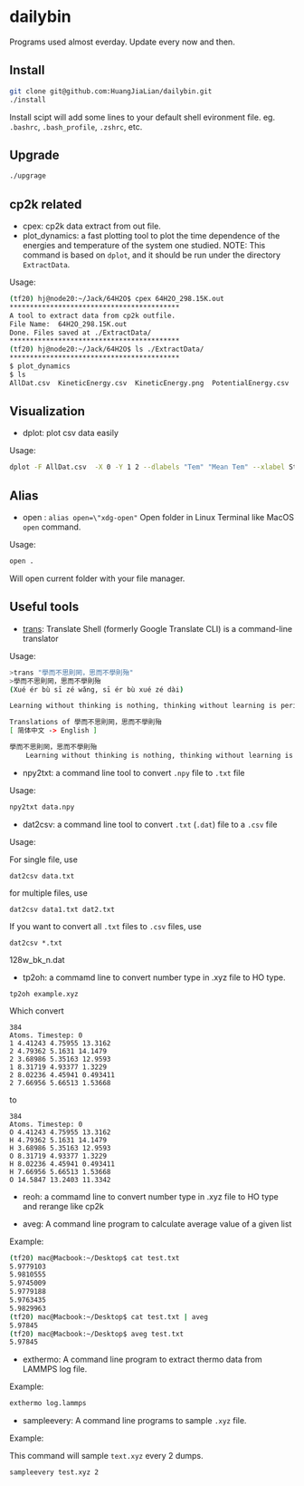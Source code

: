 # dailybin
Programs used almost everday. Update every now and then.

## Install
```bash
git clone git@github.com:HuangJiaLian/dailybin.git
./install
```
Install scipt will add some lines to your default shell evironment file. 
eg. `.bashrc`, `.bash_profile`, `.zshrc`, etc. 

## Upgrade
```bash
./upgrage
```

## cp2k related
- cpex: cp2k data extract from out file.
- plot_dynamics: a fast plotting tool to plot the time dependence of the energies and temperature of the system one studied. NOTE: This command is based on `dplot`, and it should be run under the directory `ExtractData`.

Usage:
```bash
(tf20) hj@node20:~/Jack/64H2O$ cpex 64H2O_298.15K.out
******************************************
A tool to extract data from cp2k outfile.
File Name:  64H2O_298.15K.out
Done. Files saved at ./ExtractData/
******************************************
(tf20) hj@node20:~/Jack/64H2O$ ls ./ExtractData/
******************************************
$ plot_dynamics
$ ls
AllDat.csv  KineticEnergy.csv  KineticEnergy.png  PotentialEnergy.csv  PotentialEnergy.png  StepNumber.csv  TempChange.csv  Temperature.png
```

## Visualization
- dplot: plot csv data easily

Usage:

```bash
dplot -F AllDat.csv  -X 0 -Y 1 2 --dlabels "Tem" "Mean Tem" --xlabel Steps --ylabel "Temperature (K)" -T "Temperature Changes Over Step"
```

## Alias 
- open  : `alias open=\"xdg-open"`  Open folder in Linux Terminal like MacOS `open` command.

Usage:
```bash
open .
```
Will open current folder with your file manager.

## Useful tools
- [trans](https://github.com/soimort/translate-shell): Translate Shell (formerly Google Translate CLI) is a command-line translator

Usage:
```bash
>trans "學而不思則罔，思而不學則殆"
>學而不思則罔，思而不學則殆
(Xué ér bù sī zé wǎng, sī ér bù xué zé dài)

Learning without thinking is nothing, thinking without learning is perishable

Translations of 學而不思則罔，思而不學則殆
[ 简体中文 -> English ]

學而不思則罔，思而不學則殆
    Learning without thinking is nothing, thinking without learning is perishable, Learning without thought is labor lost, thought without learning is perilous
```

- npy2txt: a command line tool to convert `.npy` file to `.txt`	file

Usage:
```bash
npy2txt data.npy
```


- dat2csv: a command line tool to convert `.txt` (`.dat`)  file to a `.csv` file

Usage:

For single file, use

```shell
dat2csv data.txt
```

for multiple files, use

```shell
dat2csv data1.txt dat2.txt
```

If you want to convert all `.txt`  files to `.csv` files, use 

```shell
dat2csv *.txt
```

128w_bk_n.dat

- tp2oh: a commamd line to convert number type in .xyz file to HO type.

```shell
tp2oh example.xyz
```

Which convert
```
384
Atoms. Timestep: 0
1 4.41243 4.75955 13.3162
2 4.79362 5.1631 14.1479
2 3.68986 5.35163 12.9593
1 8.31719 4.93377 1.3229
2 8.02236 4.45941 0.493411
2 7.66956 5.66513 1.53668
```
to

```
384
Atoms. Timestep: 0
O 4.41243 4.75955 13.3162
H 4.79362 5.1631 14.1479
H 3.68986 5.35163 12.9593
O 8.31719 4.93377 1.3229
H 8.02236 4.45941 0.493411
H 7.66956 5.66513 1.53668
O 14.5847 13.2403 11.3342
```

- reoh: a commamd line to convert number type in .xyz file to HO type and rerange 
like cp2k 


- aveg: A command line program to calculate average value of a given list

Example:
```bash
(tf20) mac@Macbook:~/Desktop$ cat test.txt
5.9779103
5.9810555
5.9745009
5.9779188
5.9763435
5.9829963
(tf20) mac@Macbook:~/Desktop$ cat test.txt | aveg
5.97845
(tf20) mac@Macbook:~/Desktop$ aveg test.txt
5.97845
```

- exthermo: A command line program to extract thermo data from LAMMPS log file.

Example:

```bash
exthermo log.lammps
```

- sampleevery: A command line programs to sample `.xyz` file.

Example:

This command will sample `text.xyz` every 2 dumps.
```bash
sampleevery test.xyz 2
```
